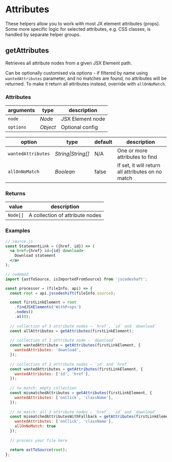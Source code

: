 # Attributes

These helpers allow you to work with most JX element attributes (props). Some more specific logic for selected attributes, e.g. CSS classes, is handled by separate helper groups.


## getAttributes
Retrieves all attribute nodes from a given JSX Element path.

Can be optionally customised via options - if filtered by name
using `wantedAttributes` parameter, and no matches are found,
no attributes will be returned. To make it return all attributes
instead, override with `allOnNoMatch`.

### Attributes
| arguments | type     | description      |
|-----------|----------|------------------|
| `node`    | _Node_   | JSX Element node |
| `options` | _Object_ | Optional config  |

| option | type | default | description |
|--------|------|---------|-------------|
| `wantedAttributes` | _String\|String[]_ | N/A   | One or more attributes to find |
| `allOnNoMatch`     | _Boolean_          | false | If set, it will return all attributes on no match |

### Returns
| value    | description                     |
|----------|---------------------------------|
| `Node[]` | A collection of attribute nodes |


### Examples
```jsx
// source.js
const StatementLink = ({href, id}) => (
  <a href={href} id={id} download>
    Download statement
  </a>
);
```
```js
// codemod
import {astToSource, isImportedFromSource} from 'jscodeshaft';

const processor = (fileInfo, api) => {
  const root = api.jscodeshift(fileInfo.source);

  const firstLinkElement = root
    .findJSXElements('WithProps')
    .nodes()
    .at(0);
  
  // collection of 3 attribute nodes – `href`, `id` and `download`
  const allAttributes = getAttributes(firstLinkElement);  
  
  // collection of 1 attribute node – `download`
  const wantedAttribute = getAttributes(firstLinkElement, {
    wantedAttributes: 'download',
  });  
  
  // collection of 2 attribute nodes – `id` and `href`
  const wantedAttributes = getAttributes(firstLinkElement, {
    wantedAttributes: ['id', 'href'],
  });  
  
  // no match: empty collection
  const mismatchedAttributes = getAttributes(firstLinkElement, {
    wantedAttributes: ['onClick', 'className'],
  });  
  
  // no match: all 3 attribute nodes – `href`, `id` and `download`
  const mismatchedAttributesWithFallback = getAttributes(firstLinkElement, {
    wantedAttributes: ['onClick', 'className'],
    allOnNoMatch: true
  });
  
  // process your file here

  return astToSource(root);
};
```


